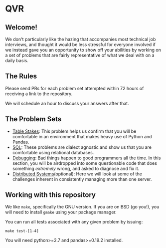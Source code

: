 # QVR

## Welcome!

We don't particularly like the hazing that accompanies most technical job interviews, and thought it would be less stressful for everyone involved if we instead gave you an opportunity to show off your abilities by working on a set of problems that are fairly representative of what we deal with on a daily basis.

## The Rules

Please send PRs for each problem set attempted within 72 hours of receiving a link to the repository.

We will schedule an hour to discuss your answers after that.

## The Problem Sets

* [Table Stakes](./1-table-stakes): This problem helps us confirm that you will be comfortable in an environment that makes heavy use of Python and Pandas.
* [SQL](./2-SQL): These problems are dialect agnostic and show us that you are comfortable using relational databases.
* [Debugging](./3-debugging): Bad things happen to good programmers all the time. In this section, you will be airdropped into some questionable code that does something *extremely* wrong, and asked to diagnose and fix it.
* [Distributed Systems](./4-distributed-systems)(optional): Here we will look at some of the challenges inherent in consistently managing more than one server.

## Working with this repository

We like ```make```, specifically the GNU version. If you are on BSD (go you!), you will need to install ```gmake``` using your package manager.

You can run all tests associated with any given problem by issuing:

```
make test-[1-4]
```

You will need python>=2.7 and pandas>=0.19.2 installed.
